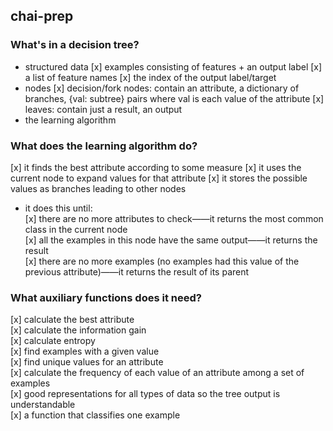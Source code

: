 chai-prep
---

### What's in a decision tree?
- structured data
  [x] examples consisting of features + an output label
  [x] a list of feature names
  [x] the index of the output label/target
- nodes
  [x] decision/fork nodes: contain an attribute, a dictionary of branches, {val: subtree} pairs where val is each value of the attribute
  [x] leaves: contain just a result, an output
- the learning algorithm

### What does the learning algorithm do?
[x] it finds the best attribute according to some measure
[x] it uses the current node to expand values for that attribute
[x] it stores the possible values as branches leading to other nodes
- it does this until:  
  [x] there are no more attributes to check——it returns the most common class in the current node  
  [x] all the examples in this node have the same output——it returns the result  
  [x] there are no more examples (no examples had this value of the previous attribute)——it returns the result of its parent  

### What auxiliary functions does it need?  
[x] calculate the best attribute  
[x] calculate the information gain  
    [x] calculate entropy  
[x] find examples with a given value  
[x] find unique values for an attribute  
[x] calculate the frequency of each value of an attribute among a set of examples  
[x] good representations for all types of data so the tree output is understandable  
[x] a function that classifies one example  

